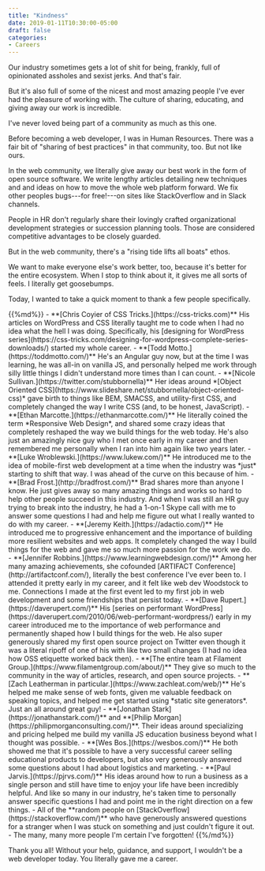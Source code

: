```yaml
---
title: "Kindness"
date: 2019-01-11T10:30:00-05:00
draft: false
categories:
- Careers
---
```


Our industry sometimes gets a lot of shit for being, frankly, full of opinionated assholes and sexist jerks. And that's fair.

But it's also full of some of the nicest and most amazing people I've ever had the pleasure of working with. The culture of sharing, educating, and giving away our work is incredible.

I've never loved being part of a community as much as this one.

Before becoming a web developer, I was in Human Resources. There was a fair bit of "sharing of best practices" in that community, too. But not like ours.

In the web community, we literally give away our best work in the form of open source software. We write lengthy articles detailing new techniques and and ideas on how to move the whole web platform forward. We fix other peoples bugs---for free!---on sites like StackOverflow and in Slack channels.

People in HR don't regularly share their lovingly crafted organizational development strategies or succession planning tools. Those are considered competitive advantages to be closely guarded.

But in the web community, there's a "rising tide lifts all boats" ethos.

We want to make everyone else's work better, too, because it's better for the entire ecosystem. When I stop to think about it, it gives me all sorts of feels. I literally get goosebumps.

Today, I wanted to take a quick moment to thank a few people specifically.

<div class="list-spaced">
{{%md%}}
- **[Chris Coyier of CSS Tricks.](https://css-tricks.com)** His articles on WordPress and CSS literally taught me to code when I had no idea what the hell I was doing. Specifically, his [designing for WordPress series](https://css-tricks.com/designing-for-wordpress-complete-series-downloads/) started my whole career.
- **[Todd Motto.](https://toddmotto.com/)** He's an Angular guy now, but at the time I was learning, he was all-in on vanilla JS, and personally helped me work through silly little things I didn't understand more times than I can count.
- **[Nicole Sullivan.](https://twitter.com/stubbornella)** Her ideas around *[Object Oriented CSS](https://www.slideshare.net/stubbornella/object-oriented-css)* gave birth to things like BEM, SMACSS, and utility-first CSS, and completely changed the way I write CSS (and, to be honest, JavaScript).
- **[Ethan Marcotte.](https://ethanmarcotte.com/)** He literally coined the term *Responsive Web Design*, and shared some crazy ideas that completely reshaped the way we build things for the web today. He's also just an amazingly nice guy who I met once early in my career and then remembered me personally when I ran into him again like two years later.
- **[Luke Wroblewski.](https://www.lukew.com/)** He introduced me to the idea of mobile-first web development at a time when the industry was *just* starting to shift that way. I was ahead of the curve on this because of him.
- **[Brad Frost.](http://bradfrost.com/)** Brad shares more than anyone I know. He just gives away so many amazing things and works so hard to help other people succeed in this industry. And when I was still an HR guy trying to break into the industry, he had a 1-on-1 Skype call with me to answer some questions I had and help me figure out what I really wanted to do with my career.
- **[Jeremy Keith.](https://adactio.com/)** He introduced me to progressive enhancement and the importance of building more resilient websites and web apps. It completely changed the way I build things for the web and gave me so much more passion for the work we do.
- **[Jennifer Robbins.](https://www.learningwebdesign.com/)** Among her many amazing achievements, she cofounded [ARTIFACT Conference](http://artifactconf.com/), literally the best conference I've ever been to. I attended it pretty early in my career, and it felt like web dev Woodstock to me. Connections I made at the first event led to my first job in web development and some friendships that persist today.
- **[Dave Rupert.](https://daverupert.com/)** His [series on performant WordPress](https://daverupert.com/2010/06/web-performant-wordpress/) early in my career introduced me to the importance of web performance and permanently shaped how I build things for the web. He also super generously shared my first open source project on Twitter even though it was a literal ripoff of one of his with like two small changes (I had no idea how OSS etiquette worked back then).
- **[The entire team at Filament Group.](https://www.filamentgroup.com/about/)** They give so much to the community in the way of articles, research, and open source projects.
- **[Zach Leatherman in particular.](https://www.zachleat.com/web/)** He's helped me make sense of web fonts, given me valuable feedback on speaking topics, and helped me get started using *static site generators*. Just an all around great guy!
- **[Jonathan Stark](https://jonathanstark.com/)** and **[Philip Morgan](https://philipmorganconsulting.com/)**. Their ideas around specializing and pricing helped me build my vanilla JS education business beyond what I thought was possible.
- **[Wes Bos.](https://wesbos.com/)** He both showed me that it's possible to have a very successful career selling educational products to developers, but also very generously answered some questions about I had about logistics and marketing.
- **[Paul Jarvis.](https://pjrvs.com/)** His ideas around how to run a business as a single person and still have time to enjoy your life have been incredibly helpful. And like so many in our industry, he's taken time to personally answer specific questions I had and point me in the right direction on a few things.
- All of the **random people on [StackOverflow](https://stackoverflow.com/)** who have generously answered questions for a stranger when I was stuck on something and just couldn't figure it out.
- The many, many more people I'm certain I've forgotten!
{{%/md%}}
</div>

Thank you all! Without your help, guidance, and support, I wouldn't be a web developer today. You literally gave me a career.
